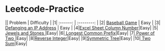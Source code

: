 # Leetcode-Practice

|| Problem  | Difficulty |
|1| :------: | :--------: |
|2| <a href="https://github.com/arafathussainn/Leetcode-Practice/blob/master/Baseball_Game.java">Baseball Game</a>  | Easy  |
|3| <a href="https://github.com/arafathussainn/Leetcode-Practice/blob/master/Defanging_an_IP_Address.java">Defanging an IP Address</a>  | Easy  |
|4|<a href="https://github.com/arafathussainn/Leetcode-Practice/blob/master/Excel_Sheet_Column_Number.java">Excel Sheet Column Number</a>|Easy|
|5|<a href="https://github.com/arafathussainn/Leetcode-Practice/blob/master/Jewels_and_Stones.java"> Jewels and Stones </a>|Easy|
|6|<a href="https://github.com/arafathussainn/Leetcode-Practice/blob/master/Longest_Common_Prefix.java"> Longest Common Prefix</a>|Easy|
|7|<a href="https://github.com/arafathussainn/Leetcode-Practice/blob/master/Power_of_Two.java"> Power of Two </a>|Easy|
|8|<a href="https://github.com/arafathussainn/Leetcode-Practice/blob/master/Reverse_Integer.java">Reverse Integer</a>|Easy|
|9|<a href="https://github.com/arafathussainn/Leetcode-Practice/blob/master/Symmetric_Tree.java">Symmetric Tree</a>|Easy|
|10|<a href="https://github.com/arafathussainn/Leetcode-Practice/blob/master/Two_Sum.java"> Two Sum</a>|Easy|
